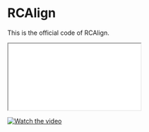 # RCAlign
This is the official code of RCAlign.

<iframe src="[https://www.example.com](https://drive.google.com/file/d/13AXl33a4Ny17PpvvqQCPHBP3i4K8xsPI/view?usp=drive_link)"></iframe>


[![Watch the video](https://img.youtube.com/vi/dQw4w9WgXcQ/0.jpg)](https://drive.google.com/file/d/13AXl33a4Ny17PpvvqQCPHBP3i4K8xsPI/view?usp=drive_link)





